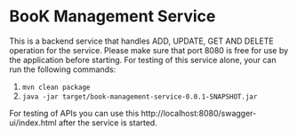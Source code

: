 # BooK Management Service

 This is a backend service that handles ADD, UPDATE, GET AND DELETE operation for the service.
 Please make sure that port 8080 is free for use by the application before starting.
 For testing of this service alone, your can run the following commands:

1. `mvn clean package`
2. `java -jar target/book-management-service-0.0.1-SNAPSHOT.jar`

 For testing of APIs you can use this http://localhost:8080/swagger-ui/index.html after the service is started.
